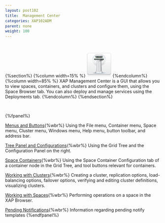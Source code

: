 ```yaml
---
layout: post102
title:  Management Center
categories: XAP102ADM
parent: none
weight: 100
---
```


<br>

{%section%}
{%column width=15% %}
<img src="/attachment_files/subject/MonitoringAndManagement.png" width="80" height="80">
{%endcolumn%}
{%column width=85% %}
XAP Management Center is a GUI that allows you to view spaces, containers, and clusters and configure them, using the Space Browser tab. You can also deploy and manage services using the Deployments tab.
{%endcolumn%}
{%endsection%}

<br>

{%fpanel%}

[Menus and Buttons](./gigaspaces-browser-menus-and-buttons.html){%wbr%}
Using the File menu, Container menu, Space menu, Cluster menu, Windows menu, Help menu, button toolbar, and address bar.


[Tree Panel and Configurations](./gigaspaces-browser-tree-panel-and-configuration-panel.html){%wbr%}
Using the Grid Tree and the Configuration Panel on the right.

[Space Containers](./gigaspaces-browser-managing-space-container.html){%wbr%}
Using the Space Container Configuration tab of a container node in the Grid Tree, and tool buttons relevant for containers.


[Working with Clusters](./working-with-clusters---gigaspaces-browser.html){%wbr%}
Creating a cluster, replication options, load-balancing options, failover options, verifying and editing cluster definitions, visualizing clusters.


[Working with Spaces](./working-with-spaces---gigaspaces-browser.html){%wbr%}
Performing operations on a space in the XAP Browser.


[Pending Notifications](./pending-notify-templates-information.html){%wbr%}
Information regarding pending notify templates
 {%endfpanel%}
